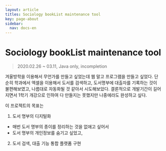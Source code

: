 ```yaml
---
layout: article
titles: Sociology bookList maintenance tool
key: page-about
sidebar:
  nav: docs-en
---
```


#  Sociology bookList maintenance tool 
>  2020.02.26 ~ 03.11,
>  Java only,
>  incompletion

겨울방학을 이용해서 무언가를 만들고 싶었는데 웹 말고 프로그램을 만들고 싶었다. 단순히 학과에서 엑셀을 이용해서 도서를 검색하고, 도서명부에 대출자를 기록하는 것이 불편해보였고, 나름대로 자동화될 것 같아서 시도해보았다. 결론적으로 개발기간이 길어지면서 1학기 개강으로 인하여 다 만들지는 못했지만 나중에라도 완성하고 싶다.

이 프로젝트의 목표는

1. 도서 명부의 디지털화
  + 매번 도서 명부의 종이를 정리하는 것을 없애고 싶어서 
  + 도서 명부의 개인정보를 숨기고 싶었고,
 
2. 도서 검색, 대출 기능 통합 플랫폼 구현